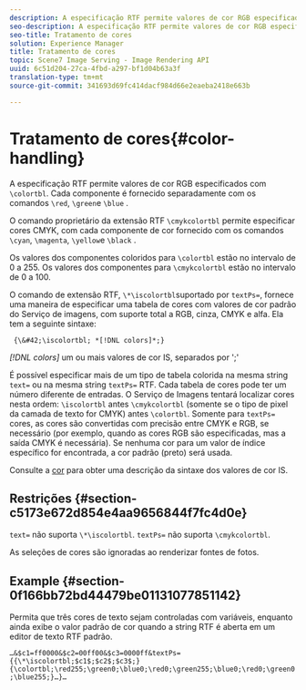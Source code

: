 ```yaml
---
description: A especificação RTF permite valores de cor RGB especificados com \colortbl. Cada componente é fornecido separadamente com os comandos \red, \green e \blue.
seo-description: A especificação RTF permite valores de cor RGB especificados com \colortbl. Cada componente é fornecido separadamente com os comandos \red, \green e \blue.
seo-title: Tratamento de cores
solution: Experience Manager
title: Tratamento de cores
topic: Scene7 Image Serving - Image Rendering API
uuid: 6c51d204-27ca-4fbd-a297-bf1d04b63a3f
translation-type: tm+mt
source-git-commit: 341693d69fc414dacf984d66e2eaeba2418e663b

---
```



# Tratamento de cores{#color-handling}

A especificação RTF permite valores de cor RGB especificados com `\colortbl`. Cada componente é fornecido separadamente com os comandos `\red`, `\green`e `\blue` .

O comando proprietário da extensão RTF `\cmykcolortbl` permite especificar cores CMYK, com cada componente de cor fornecido com os comandos `\cyan`, `\magenta`, `\yellow`e `\black` .

Os valores dos componentes coloridos para `\colortbl` estão no intervalo de 0 a 255. Os valores dos componentes para `\cmykcolortbl` estão no intervalo de 0 a 100.

O comando de extensão RTF, `\*\iscolortbl`suportado por `textPs=`, fornece uma maneira de especificar uma tabela de cores com valores de cor padrão do Serviço de imagens, com suporte total a RGB, cinza, CMYK e alfa. Ela tem a seguinte sintaxe:

` {\&#42;\iscolortbl; *[!DNL colors]*;}`

*[!DNL colors]* um ou mais valores de cor IS, separados por &#39;;&#39;

É possível especificar mais de um tipo de tabela colorida na mesma string `text=` ou na mesma string `textPs=` RTF. Cada tabela de cores pode ter um número diferente de entradas. O Serviço de Imagens tentará localizar cores nesta ordem: `\iscolortbl` antes `\cmykcolortbl` (somente se o tipo de pixel da camada de texto for CMYK) antes `\colortbl`. Somente para `textPs=` cores, as cores são convertidas com precisão entre CMYK e RGB, se necessário (por exemplo, quando as cores RGB são especificadas, mas a saída CMYK é necessária). Se nenhuma cor para um valor de índice específico for encontrada, a cor padrão (preto) será usada.

Consulte a [cor](/help/aem-is-ir-api/is-api/http-ref/image-serving-api-ref/c-http-protocol-reference/c-data-types/r-is-http-color.md) para obter uma descrição da sintaxe dos valores de cor IS.

## Restrições {#section-c5173e672d854e4aa9656844f7fc4d0e}

`text=` não suporta `\*\iscolortbl`. `textPs=` não suporta `\cmykcolortbl`.

As seleções de cores são ignoradas ao renderizar fontes de fotos.

## Example {#section-0f166bb72bd44479be01131077851142}

Permita que três cores de texto sejam controladas com variáveis, enquanto ainda exibe o valor padrão de cor quando a string RTF é aberta em um editor de texto RTF padrão.

`…&$c1=ff0000&$c2=00ff00&$c3=0000ff&textPs={{\*\iscolortbl;$c1$;$c2$;$c3$;}{\colortbl;\red255;\green0;\blue0;\red0;\green255;\blue0;\red0;\green0;\blue255;}…}…`

